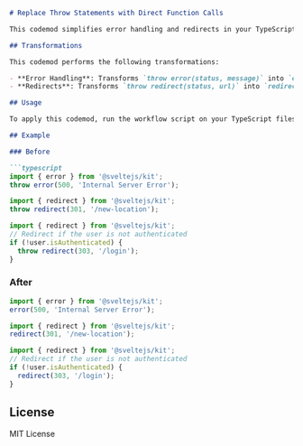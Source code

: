 ```markdown
# Replace Throw Statements with Direct Function Calls

This codemod simplifies error handling and redirects in your TypeScript project by replacing `throw error()` and `throw redirect()` statements with direct calls to `error()` and `redirect()`. This change aligns with modern practices and results in cleaner, more readable code.

## Transformations

This codemod performs the following transformations:

- **Error Handling**: Transforms `throw error(status, message)` into `error(status, message)`.
- **Redirects**: Transforms `throw redirect(status, url)` into `redirect(status, url)`.

## Usage

To apply this codemod, run the workflow script on your TypeScript files. Ensure you have the necessary dependencies installed and your project is configured to use this codemod.

## Example

### Before

```typescript
import { error } from '@sveltejs/kit';
throw error(500, 'Internal Server Error');

import { redirect } from '@sveltejs/kit';
throw redirect(301, '/new-location');

import { redirect } from '@sveltejs/kit';
// Redirect if the user is not authenticated
if (!user.isAuthenticated) {
  throw redirect(303, '/login');
}
```

### After

```typescript
import { error } from '@sveltejs/kit';
error(500, 'Internal Server Error');

import { redirect } from '@sveltejs/kit';
redirect(301, '/new-location');

import { redirect } from '@sveltejs/kit';
// Redirect if the user is not authenticated
if (!user.isAuthenticated) {
  redirect(303, '/login');
}
```

## License

MIT License
```